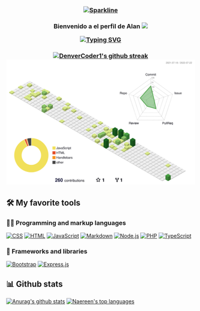<h3 align="center">

  [![Sparkline](https://stars.medv.io/Naereen/badges.svg)](https://stars.medv.io/Naereen/badges)
</h3>
<h3 align="center">
  Bienvenido a el perfil de Alan
  <img src="https://media.giphy.com/media/hvRJCLFzcasrR4ia7z/giphy.gif" width="28">

  [![Typing SVG](https://readme-typing-svg.herokuapp.com/?lines=Mientras+unos+sufren+por+amor;Yo+sufro+porque+no+compila)](https://git.io/typing-svg)
</h3>
<h3 align="center">

  [![DenverCoder1's github streak](https://github-readme-streak-stats.herokuapp.com/?user=IngeScobedo&theme=blue-green)](https://github.com/DenverCoder1/github-readme-streak-stats)
  ![](./profile-3d-contrib/profile-green-animate.svg)

</h3>



## 🛠️ My favorite tools

### 👨‍💻 Programming and markup languages

<p>
    <a href="https://github.com/search?q=user%3ADenverCoder1+language%3Acss"><img alt="CSS" src="https://img.shields.io/badge/CSS-1572B6.svg?logo=css3&logoColor=white"></a>
    <a href="https://github.com/search?q=user%3ADenverCoder1+language%3Ahtml"><img alt="HTML" src="https://img.shields.io/badge/HTML-E34F26.svg?logo=html5&logoColor=white"></a>
    <a href="https://github.com/search?q=user%3ADenverCoder1+language%3Ajavascript"><img alt="JavaScript" src="https://img.shields.io/badge/JavaScript-F7DF1E.svg?logo=javascript&logoColor=black"></a>
    <a href="https://github.com/search?q=user%3ADenverCoder1+language%3Amarkdown"><img alt="Markdown" src="https://img.shields.io/badge/Markdown-000000.svg?logo=markdown&logoColor=white"></a>
    <a href="https://github.com/search?q=user%3ADenverCoder1+language%3Ajavascript"><img alt="Node.js" src="https://img.shields.io/badge/Node.js-43853D.svg?logo=node.js&logoColor=white"></a>
    <a href="https://github.com/search?q=user%3ADenverCoder1+language%3Aphp"><img alt="PHP" src="https://img.shields.io/badge/PHP-777BB4.svg?logo=php&logoColor=white"></a>
    <a href="https://github.com/search?q=user%3ADenverCoder1+language%3AtypeScript"><img alt="TypeScript" src="https://img.shields.io/badge/TypeScript-007ACC.svg?logo=typescript&logoColor=white"></a>
</p>

### 🧰 Frameworks and libraries

<p>
    <a href="#"><img alt="Bootstrap" src="https://img.shields.io/badge/Bootstrap-7952B3.svg?logo=bootstrap&logoColor=white"></a>
    <a href="#"><img alt="Express.js" src="https://img.shields.io/badge/Express.js-404d59.svg?logo=express&logoColor=white"></a>
</p>

## 📊 Github stats

<!-- https://github.com/anuraghazra/github-readme-stats -->
[![Anurag's github stats](https://github-readme-stats.vercel.app/api?username=IngeScobedo&theme=blue-green)](https://github.com/anuraghazra/github-readme-stats)
[![Naereen's top languages](https://github-readme-stats.vercel.app/api/top-langs/?username=IngeScobedo&theme=blue-green)](https://github.com/anuraghazra/github-readme-stats)

<!--
**IngeScobedo/IngeScobedo** is a ✨ _special_ ✨ repository because its `README.md` (this file) appears on your GitHub profile.

Here are some ideas to get you started:

- 🔭 I’m currently working on ...
- 🌱 I’m currently learning ...
- 👯 I’m looking to collaborate on ...
- 🤔 I’m looking for help with ...
- 💬 Ask me about ...
- 📫 How to reach me: ...
- 😄 Pronouns: ...
- ⚡ Fun fact: ...
-->
